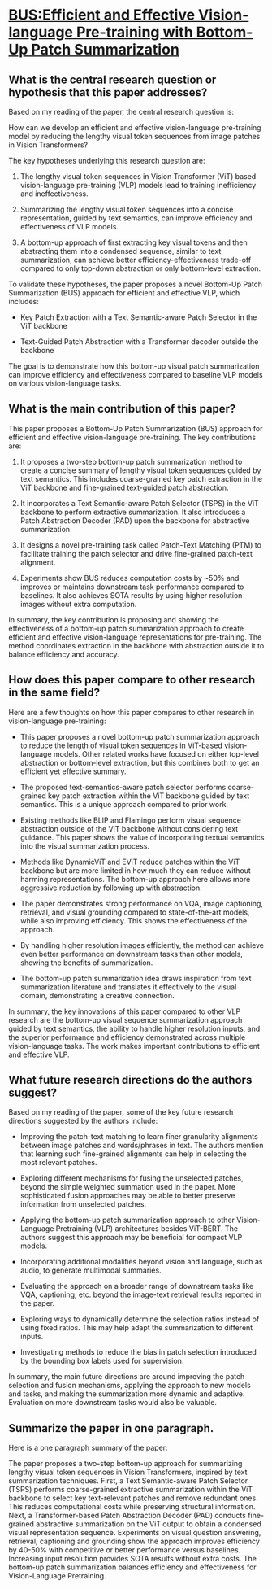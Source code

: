 # [BUS:Efficient and Effective Vision-language Pre-training with Bottom-Up   Patch Summarization](https://arxiv.org/abs/2307.08504)

## What is the central research question or hypothesis that this paper addresses?

 Based on my reading of the paper, the central research question is: 

How can we develop an efficient and effective vision-language pre-training model by reducing the lengthy visual token sequences from image patches in Vision Transformers?

The key hypotheses underlying this research question are:

1) The lengthy visual token sequences in Vision Transformer (ViT) based vision-language pre-training (VLP) models lead to training inefficiency and ineffectiveness. 

2) Summarizing the lengthy visual token sequences into a concise representation, guided by text semantics, can improve efficiency and effectiveness of VLP models.

3) A bottom-up approach of first extracting key visual tokens and then abstracting them into a condensed sequence, similar to text summarization, can achieve better efficiency-effectiveness trade-off compared to only top-down abstraction or only bottom-level extraction.

To validate these hypotheses, the paper proposes a novel Bottom-Up Patch Summarization (BUS) approach for efficient and effective VLP, which includes:

- Key Patch Extraction with a Text Semantic-aware Patch Selector in the ViT backbone 

- Text-Guided Patch Abstraction with a Transformer decoder outside the backbone

The goal is to demonstrate how this bottom-up visual patch summarization can improve efficiency and effectiveness compared to baseline VLP models on various vision-language tasks.


## What is the main contribution of this paper?

 This paper proposes a Bottom-Up Patch Summarization (BUS) approach for efficient and effective vision-language pre-training. The key contributions are:

1. It proposes a two-step bottom-up patch summarization method to create a concise summary of lengthy visual token sequences guided by text semantics. This includes coarse-grained key patch extraction in the ViT backbone and fine-grained text-guided patch abstraction. 

2. It incorporates a Text Semantic-aware Patch Selector (TSPS) in the ViT backbone to perform extractive summarization. It also introduces a Patch Abstraction Decoder (PAD) upon the backbone for abstractive summarization. 

3. It designs a novel pre-training task called Patch-Text Matching (PTM) to facilitate training the patch selector and drive fine-grained patch-text alignment.

4. Experiments show BUS reduces computation costs by ~50% and improves or maintains downstream task performance compared to baselines. It also achieves SOTA results by using higher resolution images without extra computation.

In summary, the key contribution is proposing and showing the effectiveness of a bottom-up patch summarization approach to create efficient and effective vision-language representations for pre-training. The method coordinates extraction in the backbone with abstraction outside it to balance efficiency and accuracy.


## How does this paper compare to other research in the same field?

 Here are a few thoughts on how this paper compares to other research in vision-language pre-training:

- This paper proposes a novel bottom-up patch summarization approach to reduce the length of visual token sequences in ViT-based vision-language models. Other related works have focused on either top-level abstraction or bottom-level extraction, but this combines both to get an efficient yet effective summary.

- The proposed text-semantics-aware patch selector performs coarse-grained key patch extraction within the ViT backbone guided by text semantics. This is a unique approach compared to prior work. 

- Existing methods like BLIP and Flamingo perform visual sequence abstraction outside of the ViT backbone without considering text guidance. This paper shows the value of incorporating textual semantics into the visual summarization process.

- Methods like DynamicViT and EViT reduce patches within the ViT backbone but are more limited in how much they can reduce without harming representations. The bottom-up approach here allows more aggressive reduction by following up with abstraction.

- The paper demonstrates strong performance on VQA, image captioning, retrieval, and visual grounding compared to state-of-the-art models, while also improving efficiency. This shows the effectiveness of the approach.

- By handling higher resolution images efficiently, the method can achieve even better performance on downstream tasks than other models, showing the benefits of summarization.

- The bottom-up patch summarization idea draws inspiration from text summarization literature and translates it effectively to the visual domain, demonstrating a creative connection.

In summary, the key innovations of this paper compared to other VLP research are the bottom-up visual sequence summarization approach guided by text semantics, the ability to handle higher resolution inputs, and the superior performance and efficiency demonstrated across multiple vision-language tasks. The work makes important contributions to efficient and effective VLP.


## What future research directions do the authors suggest?

 Based on my reading of the paper, some of the key future research directions suggested by the authors include:

- Improving the patch-text matching to learn finer granularity alignments between image patches and words/phrases in text. The authors mention that learning such fine-grained alignments can help in selecting the most relevant patches.

- Exploring different mechanisms for fusing the unselected patches, beyond the simple weighted summation used in the paper. More sophisticated fusion approaches may be able to better preserve information from unselected patches.

- Applying the bottom-up patch summarization approach to other Vision-Language Pretraining (VLP) architectures besides ViT-BERT. The authors suggest this approach may be beneficial for compact VLP models.

- Incorporating additional modalities beyond vision and language, such as audio, to generate multimodal summaries. 

- Evaluating the approach on a broader range of downstream tasks like VQA, captioning, etc. beyond the image-text retrieval results reported in the paper.

- Exploring ways to dynamically determine the selection ratios instead of using fixed ratios. This may help adapt the summarization to different inputs.

- Investigating methods to reduce the bias in patch selection introduced by the bounding box labels used for supervision.

In summary, the main future directions are around improving the patch selection and fusion mechanisms, applying the approach to new models and tasks, and making the summarization more dynamic and adaptive. Evaluation on more downstream tasks would also be valuable.


## Summarize the paper in one paragraph.

 Here is a one paragraph summary of the paper:

The paper proposes a two-step bottom-up approach for summarizing lengthy visual token sequences in Vision Transformers, inspired by text summarization techniques. First, a Text Semantic-aware Patch Selector (TSPS) performs coarse-grained extractive summarization within the ViT backbone to select key text-relevant patches and remove redundant ones. This reduces computational costs while preserving structural information. Next, a Transformer-based Patch Abstraction Decoder (PAD) conducts fine-grained abstractive summarization on the ViT output to obtain a condensed visual representation sequence. Experiments on visual question answering, retrieval, captioning and grounding show the approach improves efficiency by 40-50% with competitive or better performance versus baselines. Increasing input resolution provides SOTA results without extra costs. The bottom-up patch summarization balances efficiency and effectiveness for Vision-Language Pretraining.
